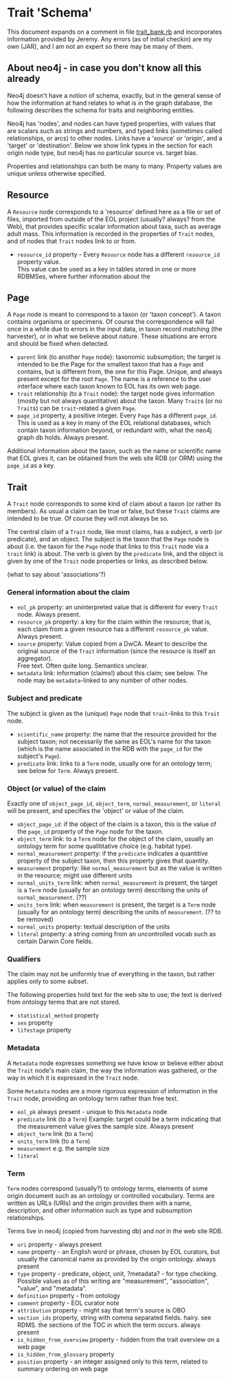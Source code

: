 
# Trait 'Schema'

This document expands on a comment in file
[trait_bank.rb](../app/models/trait_bank.rb) and incorporates
information provided by Jeremy.  Any errors (as of initial checkin)
are my own (JAR), and I am not an expert so there may be many of them.

## About neo4j - in case you don't know all this already

Neo4j doesn't have a notion of schema, exactly, but in the general
sense of how the information at hand relates to what is in the graph
database, the following describes the schema for traits and
neighboring entities.

Neo4j has 'nodes', and nodes can have typed properties, with values
that are scalars such as strings and numbers, and typed links
(sometimes called relationships, or arcs) to other nodes.  Links have
a 'source' or 'origin', and a 'target' or 'destination'.  Below we
show link types in the section for each origin node type, but neo4j
has no particular source vs. target bias.

Properties and relationships can both be many to many.  Property
values are unique unless otherwise specified.

## Resource

A `Resource` node corresponds to a 'resource' defined here as a file
or set of files, imported from outside of the EOL project (usually?
always? from the Web), that provides specific scalar information about
taxa, such as average adult mass.  This information is recorded in the
properties of `Trait` nodes, and of nodes that `Trait` nodes link to
or from.

* `resource_id` property - Every `Resource` node has a different
  `resource_id` property value.  
  This value can be used as a key 
  in tables stored in one or more RDBMSes, where further information about the 

## Page

A `Page` node is meant to correspond to a taxon (or 'taxon concept').
A taxon contains organisms or specimens.  Of course the correspondence
will fail once in a while due to errors in the input data, in taxon
record matching (the harvester), or in what we believe about nature.
These situations are errors and should be fixed when detected.

* `parent` link (to another `Page` node): taxonomic
  subsumption; the target is intended to be the Page for the smallest
  taxon that has a `Page` and contains, but is different from, the one
  for this Page.  Unique, and always present except for the root
  `Page`.  The name is a reference to the user interface where each
  taxon known to EOL has its own web page.
* `trait` relationship (to a `Trait` node): the target node gives information
  (mostly but not always quantitative)
  about the taxon.  Many `Trait`s (or no
  `Trait`s) can be `trait`-related a given `Page`.
* `page_id` property, a positive integer.
  Every `Page` has a different `page_id`.  This is used as a key in 
  many of the EOL relational databases, which contain taxon
  information beyond, or redundant with, what the neo4j graph db holds.
  Always present.

Additional information about the taxon, such as the name or scientific
name that EOL gives it, can be obtained from the web site RDB (or ORM)
using the `page_id` as a key.


## Trait

A `Trait` node corresponds to some kind of claim about a taxon (or
rather its members).  As usual a claim can be true or false, but these `Trait`
claims are intended to be true.  Of course they will not
always be so.

The central claim of a `Trait` node, like most claims, has a subject,
a verb (or predicate), and an object.  The subject is the taxon that
the `Page` node is about (i.e. the taxon for the `Page` node that
links to this `Trait` node via a `trait` link) is about.  The verb is
given by the `predicate` link, and the object is given by one of the
`Trait` node properties or links, as described below.

(what to say about 'associations'?)

### General information about the claim

* `eol_pk` property: an uninterpreted value that is different
  for every `Trait` node.  Always present.
* `resource_pk` property: a key for the claim within the resource; 
  that is, each claim from a given resource has a different `resource_pk`
  value.  Always present.  
* `source` property: Value copied from a DwCA. Meant to describe the original source
  of the `Trait` information (since the resource is itself an aggregator).  
  Free text. Often quite long. Semantics unclear.
* `metadata` link: information (claims!) about this claim; see below.
  The node may be `metadata`-linked to any number of other nodes.

### Subject and predicate

The subject is given as the (unique) `Page` node that `trait`-links to
this `Trait` node.

* `scientific_name` property: the name that the resource provided for the 
  subject taxon; not necessarily the same as EOL's name for the taxon (which is the name
  associated in the RDB with the `page_id` for the subject's `Page`).
* `predicate` link: links to a `Term` node, usually one for an ontology
  term; see below for `Term`.  Always present.

### Object (or value) of the claim

Exactly one of `object_page_id`, `object_term`, `normal_measurement`, or
`literal` will be present, and specifies the 'object' or value of the
claim.

* `object_page_id`: if the object of the claim is a taxon, this is the 
  value of the `page_id` property of the `Page` node for the taxon.
* `object_term` link: to a `Term` node for the object of the claim,
  usually an ontology term for some qualititative choice (e.g. habitat type).
* `normal_measurement` property: if the `predicate` indicates a quantitive
   property of the subject taxon, then this property gives that quantity.
* `measurement` property: like `normal_measurement` but as the value is written 
  in the resource; might use different units
* `normal_units_term` link: when `normal_measurement` is present, the target is a `Term` node (usually 
  for an ontology term) describing the units of `normal_measurement`.  (??)
* `units_term` link: when `measurement` is present, the target is a `Term` node (usually 
  for an ontology term) describing the units of `measurement`.  (?? to be removed)
* `normal_units` property: textual description of the units
* `literal` property: a string coming from an uncontrolled vocab such as 
  certain Darwin Core fields.

### Qualifiers

The claim may not be uniformly true of everything in the taxon, but
rather applies only to some subset.

The following properties hold text for the web site to use; the text
is derived from ontology terms that are not stored.

* `statistical_method` property
* `sex` property
* `lifestage` property

### Metadata

A `Metadata` node expresses something we have know or believe either
about the `Trait` node's main claim, the way the information was
gathered, or the way in which it is expressed in the `Trait` node.

Some `Metadata` nodes are a more rigorous expression of information in
the `Trait` node, providing an ontology term rather than free text.

* `eol_pk`     always present - unique to this `Metadata` node
* `predicate` link (to a `Term`)      Example: target could be a term 
      indicating that the measurement value gives the sample size.  Always present
* `object_term` link (to a `Term`)
* `units_term` link (to a `Term`)
* `measurement`      e.g. the sample size
* `literal`

### Term

`Term` nodes correspond (usually?) to ontology terms, elements of some
origin document such as an ontology or controlled vocabulary.  Terms
are written as URLs (URIs) and the origin provides them with a name,
description, and other information such as type and subsumption
relationships.

Terms live in neo4j (copied from harvesting db) and *not* in the web
site RDB.

* `uri` property -    always present
* `name` property -   an English word or phrase, chosen by EOL curators, but usually the canonical 
  name as provided by the origin ontology.  always present
* `type` property -      predicate, object, unit, ?metadata? - for type checking.
  Possible values as of this writing are "measurement", "association", "value",
  and "metadata".
* `definition` property -   from ontology
* `comment` property -      EOL curator note
* `attribution` property -  might say that term's source is OBO
* `section_ids` property, string with comma separated fields.  hairy. see RDMS.
     the sections of the TOC in which the term occurs.  always present
* `is_hidden_from_overview` property - hidden from the trait overview on a web page
* `is_hidden_from_glossary` property 
* `position` property -  an integer assigned only to this term, related to summary ordering on web page
